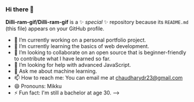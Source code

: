 ### Hi there 👋


**Dilli-ram-gif/Dilli-ram-gif** is a ✨ _special_ ✨ repository because its `README.md` (this file) appears on your GitHub profile.


- 🔭 I’m currently working on a personal portfolio project.
- 🌱 I’m currently learning the basics of web development.
- 👯 I’m looking to collaborate on an open source that is beginner-friendly to contribute what I have learned so far. 
- 🤔 I’m looking for help with advanced JavaScript.
- 💬 Ask me about machine learning.
- 📫 How to reach me: You can email me at chaudharydr23@gmail.com
- 😄 Pronouns: Mikku
- ⚡ Fun fact: I'm still a bachelor at age 30.
-->
